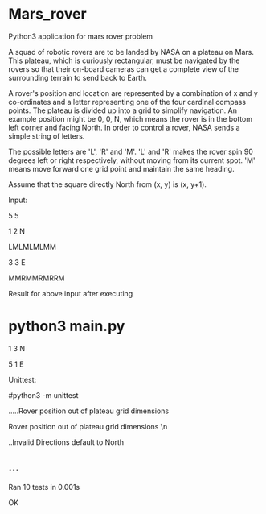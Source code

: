 # Mars_rover
Python3 application for mars rover problem

A squad of robotic rovers are to be landed by NASA on a plateau on Mars. This plateau, which is curiously rectangular,
must be navigated by the rovers so that their on-board cameras can get a complete view of the surrounding terrain to
send back to Earth.

A rover&#39;s position and location are represented by a combination of x and y co-ordinates and a letter representing one of
the four cardinal compass points. The plateau is divided up into a grid to simplify navigation. An example position might
be 0, 0, N, which means the rover is in the bottom left corner and facing North.
In order to control a rover, NASA sends a simple string of letters. 

The possible letters are &#39;L&#39;, &#39;R&#39; and &#39;M&#39;. &#39;L&#39; and &#39;R&#39; makes
the rover spin 90 degrees left or right respectively, without moving from its current spot. &#39;M&#39; means move forward one
grid point and maintain the same heading.

Assume that the square directly North from (x, y) is (x, y+1).


Input:

5 5

1 2 N

LMLMLMLMM

3 3 E

MMRMMRMRRM

Result for above input after executing
# python3 main.py

1 3 N

5 1 E


Unittest:

#python3 -m unittest

.....Rover position out of plateau grid dimensions

Rover position out of plateau grid dimensions \n

..Invalid Directions default to North

...
----------------------------------------------------------------------
Ran 10 tests in 0.001s

OK




